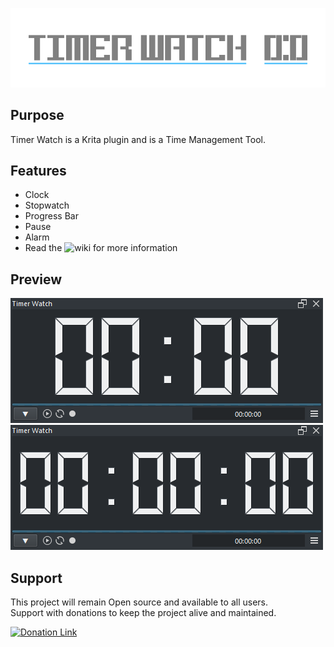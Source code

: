 ![Picture](https://github.com/EyeOdin/timer_watch/blob/master/timer_watch/LOGO/timer_watch_logo_S.png)

## Purpose

Timer Watch is a Krita plugin and is a Time Management Tool.

## Features
* Clock
* Stopwatch
* Progress Bar
* Pause
* Alarm
* Read the ![wiki](https://github.com/EyeOdin/timer_watch/wiki) for more information


## Preview
![Picture](https://raw.githubusercontent.com/EyeOdin/timer_watch/master/timer_watch/PREVIEWS/tw_clock.png)
![Picture](https://raw.githubusercontent.com/EyeOdin/timer_watch/master/timer_watch/PREVIEWS/tw_stopwatch.png)


## Support
This project will remain Open source and available to all users.\
Support with donations to keep the project alive and maintained.

<a href="https://www.paypal.com/donate/?hosted_button_id=9FARNUYBC9R3J">
  <img src="https://pics.paypal.com/00/s/NjA2OWU0ZmEtNjQ4MC00MWZhLTk5YzctM2VhZDA1MzgyMDQ0/file.PNG" width="200" alt="Donation Link">
</a>
